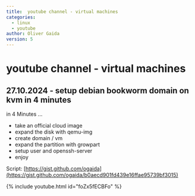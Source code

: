 ```yaml
---
title:  youtube channel - virtual machines
categories: 
  - linux 
  - youtube
author: Oliver Gaida
version: 5
---
```


# youtube channel - virtual machines

## 27.10.2024 - setup debian bookworm domain on kvm in 4 minutes

in 4 Minutes ...
- take an official cloud image 
- expand the disk with qemu-img
- create domain / vm
- expand the partition with growpart
- setup user and openssh-server
- enjoy

Script: [https://gist.github.com/ogaida](https://gist.github.com/ogaida/b0aecd901fd439e16ffae95739bf3015)

{% include youtube.html id="foZx5fECBFo" %}
